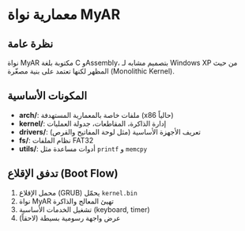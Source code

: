 # معمارية نواة MyAR

## نظرة عامة

نواة MyAR مكتوبة بلغة C وAssembly، بتصميم مشابه لـ Windows XP من حيث المظهر لكنها تعتمد على بنية مصغّرة (Monolithic Kernel).

## المكونات الأساسية

- **arch/**: ملفات خاصة بالمعمارية المستهدفة (x86 حالياً)
- **kernel/**: إدارة الذاكرة، المقاطعات، جدولة العمليات
- **drivers/**: تعريف الأجهزة الأساسية (مثل لوحة المفاتيح والقرص)
- **fs/**: نظام الملفات FAT32
- **utils/**: أدوات مساعدة مثل `printf` و `memcpy`

## تدفق الإقلاع (Boot Flow)

1. محمل الإقلاع (GRUB) يحمّل `kernel.bin`
2. نواة MyAR تهيئ المعالج والذاكرة
3. تشغيل الخدمات الأساسية (keyboard, timer)
4. عرض واجهة رسومية بسيطة (لاحقاً)
